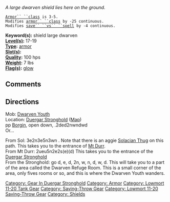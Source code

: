 *A large dwarven shield lies here on the ground.*

[`Armor`` ``class`](Armor_Values.md "wikilink")` is 3-5.`  
`Modifies `[`armor`` ``class`](Armor_Class.md "wikilink")` by -25 continuous.`  
`Modifies `[`save`` ``vs`` ``spell`](Saving_Throw.md "wikilink")` by -4 continuous.`

**Keyword(s):** shield large dwarven  
**[Level(s)](Object_Level.md "wikilink"):** 17-19  
**[Type](:Category:_Object_Types.md "wikilink"):**
[armor](:Category:_Armor.md "wikilink")  
**[Slot(s)](Object_Slots.md "wikilink"):** <held in offhand>  
**[Quality](Object_Quality.md "wikilink"):** 100 hps  
**[Weight](Object_Weight.md "wikilink"):** 7 lbs  
**[Flag(s)](:Category:_Object_Flags.md "wikilink"):**
[glow](Glow_Flag.md "wikilink")  

## Comments

## Directions

Mob: [Dwarven Youth](Dwarven_Youth "wikilink")  
Location: [Duergar
Stronghold](:Category:_Duergar_Stronghold.md "wikilink")
([Map](Duergar_Stronghold_Map.md "wikilink"))  
pp [Borgin](Borgin "wikilink"), open down, .2ded2nwndwd  
Or...

From Sol: 3e2n3e5n3wn . Note that there is an aggie [Solacian
Thug](Solacian_Thug "wikilink") on this path. This takes you to the
entrance of [Mt Durr](:Category:Mt_Durr.md "wikilink").  
From Mt Durr: 2ueu5n2e2s(e)(d) This takes you to the entrance of the
[Duergar Stronghold](:Category:Duergar_Stronghold.md "wikilink")  
From the Stronghold: go d, e, d, 2n, w, n, d, w, d. This will take you
to a part of the area called the Dwarven Refuge Room. This is a small
corner of the area, only fives rooms or so, and this is where the
Dwarven Youth wanders.  

[Category: Gear In Duergar
Stronghold](Category:_Gear_In_Duergar_Stronghold "wikilink") [Category:
Armor](Category:_Armor "wikilink") [Category: Lowmort 11-20 Tank
Gear](Category:_Lowmort_11-20_Tank_Gear "wikilink") [Category:
Saving-Throw Gear](Category:_Saving-Throw_Gear "wikilink") [Category:
Lowmort 11-20 Saving-Throw
Gear](Category:_Lowmort_11-20_Saving-Throw_Gear "wikilink") [Category:
Shields](Category:_Shields "wikilink")

